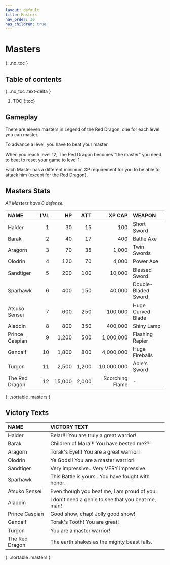 ```yaml
---
layout: default
title: Masters
nav_order: 30
has_children: true
---
```

# Masters 
{: .no_toc }

## Table of contents
{: .no_toc .text-delta }

1. TOC
{:toc}

## Gameplay

There are eleven masters in Legend of the Red Dragon, one for each level you can master.  

To advance a level, you have to beat your master.  
  
When you reach level 12, The Red Dragon becomes "the master" you need to beat to reset your game to level 1.

Each Master has a different minimum XP requirement for you to be able to attack him (except for the Red Dragon).

## Masters Stats
*All Masters have 0 defense.*  
  
  | NAME           | LVL |     HP |   ATT |          XP CAP | WEAPON              | 
|:---------------|----:|-------:|------:|----------------:|:--------------------|
| Halder         |   1 |     30 |    15 |             100 | Short Sword         | 
| Barak          |   2 |     40 |    17 |             400 | Battle Axe          | 
| Aragorn        |   3 |     70 |    35 |           1,000 | Twin Swords         | 
| Olodrin        |   4 |    120 |    70 |           4,000 | Power Axe           | 
| Sandtiger      |   5 |    200 |   100 |          10,000 | Blessed Sword       | 
| Sparhawk       |   6 |    400 |   150 |          40,000 | Double-Bladed Sword | 
| Atsuko Sensei  |   7 |    600 |   250 |         100,000 | Huge Curved Blade   | 
| Aladdin        |   8 |    800 |   350 |         400,000 | Shiny Lamp          | 
| Prince Caspian |   9 |  1,200 |   500 |       1,000,000 | Flashing Rapier     | 
| Gandalf        |  10 |  1,800 |   800 |       4,000,000 | Huge Fireballs      | 
| Turgon         |  11 |  2,500 | 1,200 |      10,000,000 | Able's Sword        | 
| The Red Dragon |  12 | 15,000 | 2,000 | Scorching Flame | -                   | 
{: .sortable .masters }
  
## Victory Texts

| NAME           | VICTORY TEXT                                       |
|:---------------|:---------------------------------------------------|
| Halder         | Belar!!! You are truly a great warrior!            |
| Barak          | Children of Mara!!!  You have bested me??!         |
| Aragorn        | Torak's Eye!!!  You are a great warrior!           |
| Olodrin        | Ye Gods!!  You are a master warrior!               |
| Sandtiger      | Very impressive...Very VERY impressive.            |
| Sparhawk       | This Battle is yours...You have fought with honor. |
| Atsuko Sensei  | Even though you beat me, I am proud of you.        |
| Aladdin        | I don't need a genie to see that you beat me, man! |
| Prince Caspian | Good show, chap!  Jolly good show!                 |
| Gandalf        | Torak's Tooth!  You are great!                     |
| Turgon         |   You are a master warrior!                        |
| The Red Dragon | The earth shakes as the mighty beast falls.        |
{: .sortable .masters }
  
